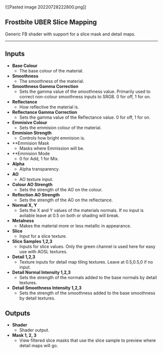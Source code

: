 ![[Pasted image 20220728222800.png]]
## Frostbite UBER Slice Mapping
Generic FB shader with support for a slice mask and detail maps.

---
## Inputs

- **Base Colour**
	- The base colour of the material.
 - **Smoothness**
	- The smoothness of the material.
- **Smoothness Gamma Correction**
	- Sets the gamma value of the smoothness value. Primarily used to correct non-colour smoothness inputs to SRGB. 0 for off, 1 for on.
- **Reflectance**
	- How reflective the material is.
- **Reflectance Gamma Correction**
	- Sets the gamma value of the Reflectance value. 0 for off, 1 for on.
- **Emmisive Colour**
	- Sets the emmision colour of the material.
- **Emmision Strength**
	- Controls how bright emmision is.
- **Emmision Mask
	- Masks where Emmission will be.
 - **Emmision Mode
	- 0 for Add, 1 for Mix.
- **Alpha**
	- Alpha transparency.
- **AO**
	- AO texture input.
- **Colour AO Strength**
	- Sets the strength of the AO on the colour.
- **Reflection AO Strength**
	- Sets the strength of the AO on the reflectance.
- **Normal X, Y**
    - Sets the X and Y values of the materials normals. If no input is avilable leave at 0.5 on both or shading will break.
 - **Metalness**
    - Makes the material more or less metallic in appearance.
- **Slice**
	- Input for a slice texture.
- **Slice Samples 1,2,3**
	- Inputs for slice values. Only the green channel is used here for easy use with AOSL textures.
- **Detail 1,2,3**
	- Texture inputs for detail map tiling textures. Leave at 0.5,0.5,0 if no input.
- **Detail Normal Intensity 1,2,3**
	- Sets the strength of the normals added to the base normals by detail textures.
- **Detail Smoothness Intensity 1,2,3**
	- Sets the strength of the smoothness added to the base smoothness by detail textures.

## Outputs 

- **Shader**
	- Shader output.
- **Mask 1, 2, 3**
	- View filtered slice masks that use the slice sample to preview where detail maps will go.